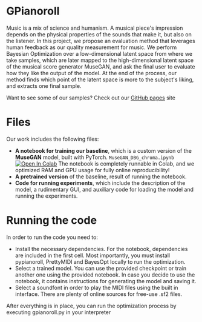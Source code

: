 # GPianoroll

Music is a mix of science and humanism. A musical piece's impression depends on the physical properties of the sounds that make it, but also on the listener. In this project, we propose an evaluation method that leverages human feedback as our quality measurement for music. We perform Bayesian Optimization over a low-dimensional latent space from where we take samples, which are later mapped to the high-dimensional latent space of the musical score generator MuseGAN, and ask the final user to evaluate how they like the output of the model. At the end of the process, our method finds which point of the latent space is more to the subject's liking, and extracts one final sample. 

Want to see some of our samples? Check out our [GitHub pages](https://mikceroese.github.io/GPianoroll) site

# Files

Our work includes the following files:
 - **A notebook for training our baseline**, which is a custom version of the **MuseGAN** model, built with PyTorch.
   `MuseGAN_DBG_chroma.ipynb` [![Open In Colab](https://colab.research.google.com/assets/colab-badge.svg)](https://colab.research.google.com/github/mikceroese/GPianoroll/MuseGAN_DBG_chroma.ipynb)
   The notebook is completely runnable in Colab, and we optimized RAM and GPU usage for fully online reproducibility!
 - **A pretrained version** of the baseline, result of running the notebook.
 - **Code for running experiments**, which include the description of the model, a rudimentary GUI, and auxiliary code for loading the model and running the experiments. 


# Running the code

In order to run the code you need to:
- Install the necessary dependencies. For the notebook, dependencies are included in the first cell.
  Most importantly, you must install pypianoroll, PrettyMIDI and BayesOpt locally to run the optimization.
- Select a trained model. You can use the provided checkpoint or train another one using the provided notebook.
  In case you decide to use the notebook, it contains instructions for generating the model and saving it.
- Select a soundfont in order to play the MIDI files using the built in interface. There are plenty of
  online sources for free-use .sf2 files.

After everything is in place, you can run the optimization process by executing gpianoroll.py in your interpreter

